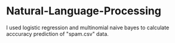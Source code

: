 # Natural-Language-Processing
I used logistic regression and multinomial naive bayes to calculate acccuracy prediction of "spam.csv" data.
